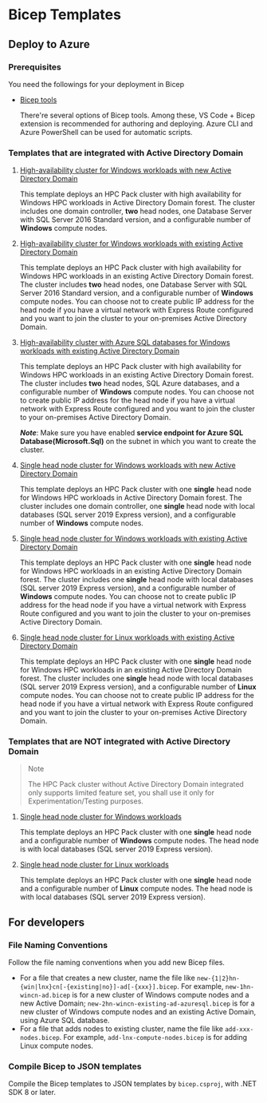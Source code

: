 # Bicep Templates

## Deploy to Azure

### Prerequisites

You need the followings for your deployment in Bicep

* [Bicep tools](https://learn.microsoft.com/en-us/azure/azure-resource-manager/bicep/install)

  There're several options of Bicep tools. Among these, VS Code + Bicep extension is recommended for authoring and deploying. Azure CLI and Azure PowerShell can be used for automatic scripts.

### Templates that are integrated with Active Directory Domain

1. [High-availability cluster for Windows workloads with new Active Directory Domain](./new-2hn-wincn-ad.bicep)

   This template deploys an HPC Pack cluster with high availability for Windows HPC workloads in Active Directory Domain forest. The cluster includes one domain controller, **two** head nodes, one Database Server with SQL Server 2016 Standard version, and a configurable number of **Windows** compute nodes.

2. [High-availability cluster for Windows workloads with existing Active Directory Domain](./new-2hn-wincn-existing-ad.bicep)

   This template deploys an HPC Pack cluster with high availability for Windows HPC workloads in an existing Active Directory Domain forest. The cluster includes **two** head nodes, one Database Server with SQL Server 2016 Standard version, and a configurable number of **Windows** compute nodes. You can choose not to create public IP address for the head node if you have a virtual network with Express Route configured and you want to join the cluster to your on-premises Active Directory Domain.

3. [High-availability cluster with Azure SQL databases for Windows workloads with existing Active Directory Domain](./new-2hn-wincn-existing-ad-azuresql.bicep)

   This template deploys an HPC Pack cluster with high availability for Windows HPC workloads in an existing Active Directory Domain forest. The cluster includes **two** head nodes, SQL Azure databases, and a configurable number of **Windows** compute nodes. You can choose not to create public IP address for the head node if you have a virtual network with Express Route configured and you want to join the cluster to your on-premises Active Directory Domain.

   ***Note***: Make sure you have enabled **service endpoint for Azure SQL Database(Microsoft.Sql)** on the subnet in which you want to create the cluster.

4. [Single head node cluster for Windows workloads with new Active Directory Domain](./new-1hn-wincn-ad.bicep)

   This template deploys an HPC Pack cluster with one **single** head node for Windows HPC workloads in Active Directory Domain forest. The cluster includes one domain controller, one **single** head node with local databases (SQL server 2019 Express version), and a configurable number of **Windows** compute nodes.

5. [Single head node cluster for Windows workloads with existing Active Directory Domain](./new-1hn-wincn-existing-ad.bicep)

   This template deploys an HPC Pack cluster with one **single** head node for Windows HPC workloads in an existing Active Directory Domain forest. The cluster includes one **single** head node with local databases (SQL server 2019 Express version), and a configurable number of **Windows** compute nodes. You can choose not to create public IP address for the head node if you have a virtual network with Express Route configured and you want to join the cluster to your on-premises Active Directory Domain.

6. [Single head node cluster for Linux workloads with existing Active Directory Domain](./new-1hn-lnxcn-existing-ad.bicep)

   This template deploys an HPC Pack cluster with one **single** head node for Windows HPC workloads in an existing Active Directory Domain forest. The cluster includes one **single** head node with local databases (SQL server 2019 Express version), and a configurable number of **Linux** compute nodes. You can choose not to create public IP address for the head node if you have a virtual network with Express Route configured and you want to join the cluster to your on-premises Active Directory Domain.

### Templates that are NOT integrated with Active Directory Domain

> Note
>
> The HPC Pack cluster without Active Directory Domain integrated only supports limited feature set, you shall use it only for Experimentation/Testing purposes.

1. [Single head node cluster for Windows workloads](./new-1hn-wincn-no-ad.bicep)

   This template deploys an HPC Pack cluster with one **single** head node and a configurable number of **Windows** compute nodes. The head node is with local databases (SQL server 2019 Express version).

2. [Single head node cluster for Linux workloads](./new-1hn-lnxcn-no-ad.bicep)

   This template deploys an HPC Pack cluster with one **single** head node and a configurable number of **Linux** compute nodes. The head node is with local databases (SQL server 2019 Express version).

## For developers

### File Naming Conventions

Follow the file naming conventions when you add new Bicep files.

* For a file that creates a new cluster, name the file like `new-{1|2}hn-{win|lnx}cn[-{existing|no}]-ad[-{xxx}].bicep`. For example, `new-1hn-wincn-ad.bicep` is for a new cluster of Windows compute nodes and a new Active Domain; `new-2hn-wincn-existing-ad-azuresql.bicep` is for a new cluster of Windows compute nodes and an existing Active Domain, using Azure SQL database.
* For a file that adds nodes to existing cluster, name the file like `add-xxx-nodes.bicep`. For example, `add-lnx-compute-nodes.bicep` is for adding Linux compute nodes.

### Compile Bicep to JSON templates

Compile the Bicep templates to JSON templates by `bicep.csproj`, with .NET SDK 8 or later.